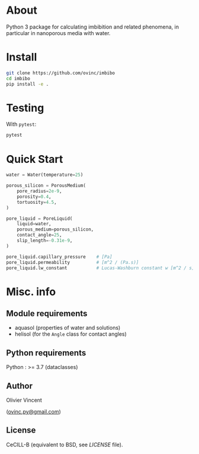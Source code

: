 About
=====

Python 3 package for calculating imbibition and related phenomena, in particular in nanoporous media with water.


Install
=======

```bash
git clone https://github.com/ovinc/imbibo
cd imbibo
pip install -e .
```


Testing
=======

With `pytest`:
```bash
pytest
```

Quick Start
===========
```python
water = Water(temperature=25)

porous_silicon = PorousMedium(
    pore_radius=2e-9,
    porosity=0.4,
    tortuosity=4.5,
)

pore_liquid = PoreLiquid(
    liquid=water,
    porous_medium=porous_silicon,
    contact_angle=25,
    slip_length=-0.31e-9,
)

pore_liquid.capillary_pressure    # [Pa]
pore_liquid.permeability          # [m^2 / (Pa.s)]
pore_liquid.lw_constant           # Lucas-Washburn constant w [m^2 / s]
```


Misc. info
==========

Module requirements
-------------------

- aquasol (properties of water and solutions)
- helisol (for the `Angle` class for contact angles)


Python requirements
-------------------

Python : >= 3.7 (dataclasses)

Author
------

Olivier Vincent

(ovinc.py@gmail.com)

License
-------

CeCILL-B (equivalent to BSD, see *LICENSE* file).
